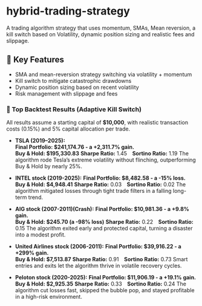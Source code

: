 # hybrid-trading-strategy
A trading algorithm strategy that uses momentum, SMAs, Mean reversion, a kill switch based on Volatility, dynamic position sizing and realistic fees and slippage. 


## 🚀 Key Features

- SMA and mean-reversion strategy switching via volatility + momentum
- Kill switch to mitigate catastrophic drawdowns
- Dynamic position sizing based on recent volatility
- Risk management with slippage and fees

### 🚀 Top Backtest Results  (Adaptive Kill Switch)

All results assume a starting capital of **$10,000**, with realistic transaction costs (0.15%) and 5% capital allocation per trade.

- **TSLA (2019–2025):**  
  **Final Portfolio: $241,174.76 - a +2,311.7% gain.**  
  **Buy & Hold: $195,330.83**
    **Sharpe Ratio:** 1.45 **Sortino Ratio:** 1.19
  The algorithm rode Tesla’s extreme volatility without flinching, outperforming Buy & Hold by nearly 25%.
  
- **INTEL stock (2019-2025):**
  **Final Portfolio: $8,482.58 - a -15% loss.**   
  **Buy & Hold: $4,948.41**
    **Sharpe Ratio:** 0.03 **Sortino Ratio:** 0.02
  The algorithm mitigated losses through tight trade filters in a falling long-term trend.

- **AIG stock (2007-2011)(Crash):**
  **Final Portfolio: $10,981.36 - a +9.8% gain.**   
  **Buy & Hold: $245.70 (a -98% loss)**
    **Sharpe Ratio:** 0.22 **Sortino Ratio:** 0.15
  The algorithm exited early and protected capital, turning a disaster into a modest profit.

- **United Airlines stock (2006-2011):**
  **Final Portfolio: $39,916.22 - a +299% gain.**   
  **Buy & Hold: $7,513.87**
    **Sharpe Ratio:** 0.91 **Sortino Ratio:** 0.73
  Smart entries and exits let the algorithm thrive in volatile recovery cycles.
  
- **Peloton stock (2020-2025):**
  **Final Portfolio: $11,906.19 - a +19.1% gain.**   
  **Buy & Hold: $2,925.35**
    **Sharpe Ratio:** 0.33 **Sortino Ratio:** 0.24
  The algorithm cut losses fast, skipped the bubble pop, and stayed profitable in a high-risk environment.







    
